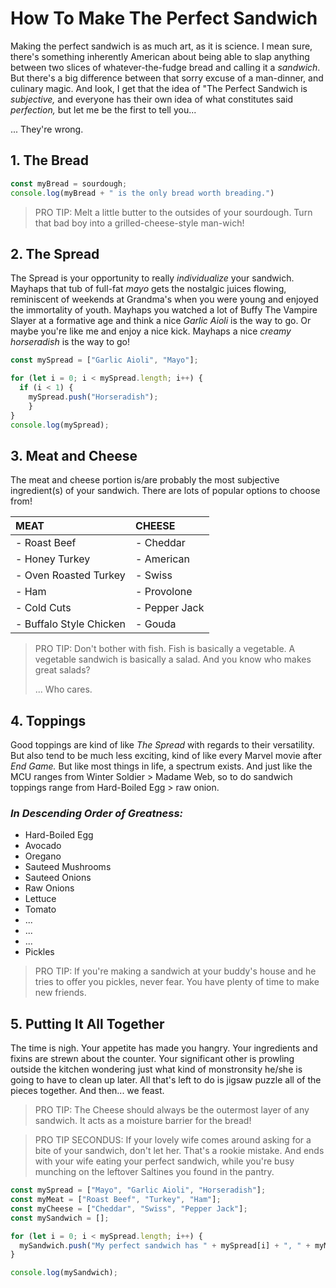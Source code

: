 # How To Make The Perfect Sandwich

Making the perfect sandwich is as much art, as it is science.  I mean sure, there's something inherently American about being able to slap anything between two slices of whatever-the-fudge bread and calling it a *sandwich*.  But there's a big difference between that sorry excuse of a man-dinner, and culinary magic.  And look, I get that the idea of "The Perfect Sandwich is *subjective,* and everyone has their own idea of what constitutes said *perfection,* but let me be the first to tell you... 

... They're wrong.  

## 1. The Bread

```javascript
const myBread = sourdough;
console.log(myBread + " is the only bread worth breading.")
``` 

> PRO TIP: Melt a little butter to the outsides of your sourdough.  Turn that bad boy into a grilled-cheese-style man-wich!

## 2. The Spread

The Spread is your opportunity to really *individualize* your sandwich.  Mayhaps that tub of full-fat *mayo* gets the nostalgic juices flowing, reminiscent of weekends at Grandma's when you were young and enjoyed the immortality of youth.  Mayhaps you watched a lot of Buffy The Vampire Slayer at a formative age and think a nice *Garlic Aioli* is the way to go.  Or maybe you're like me and enjoy a nice kick.  Mayhaps a nice *creamy horseradish* is the way to go!

```javascript
const mySpread = ["Garlic Aioli", "Mayo"];

for (let i = 0; i < mySpread.length; i++) {
  if (i < 1) {
    mySpread.push("Horseradish");
    }
}
console.log(mySpread);
```

## 3. Meat and Cheese

The meat and cheese portion is/are probably the most subjective ingredient(s) of your sandwich.  There are lots of popular options to choose from!

|MEAT                   |      CHEESE         |     
| :---                  | :---                |
|- Roast Beef           |- Cheddar            |
|- Honey Turkey         |- American           |
|- Oven Roasted Turkey  |- Swiss              | 
|- Ham                  |- Provolone          |
|- Cold Cuts            |- Pepper Jack        |
|- Buffalo Style Chicken|- Gouda              | 

> PRO TIP: Don't bother with fish.  Fish is basically a vegetable.  A vegetable sandwich is basically a salad.  And you know who makes great salads? 
> 
> ... Who cares.

## 4. Toppings

Good toppings are kind of like *The Spread* with regards to their versatility.  But also tend to be much less exciting, kind of like every Marvel movie after *End Game.*  But like most things in life, a spectrum exists.  And just like the MCU ranges from Winter Soldier > Madame Web, so to do sandwich toppings range from Hard-Boiled Egg > raw onion.

### ***In Descending Order of Greatness:***
- Hard-Boiled Egg
- Avocado
- Oregano
- Sauteed Mushrooms
- Sauteed Onions
- Raw Onions
- Lettuce
- Tomato
- ... 
- ... 
- ... 
- Pickles

> PRO TIP: If you're making a sandwich at your buddy's house and he tries to offer you pickles, never fear.  You have plenty of time to make new friends.

## 5. Putting It All Together

The time is nigh.  Your appetite has made you hangry.  Your ingredients and fixins are strewn about the counter.  Your significant other is prowling outside the kitchen wondering just what kind of monstronsity he/she is going to have to clean up later.  All that's left to do is jigsaw puzzle all of the pieces together.  And then... we feast.

> PRO TIP: The Cheese should always be the outermost layer of any sandwich.  It acts as a moisture barrier for the bread!

> PRO TIP SECONDUS: If your lovely wife comes around asking for a bite of your sandwich, don't let her.  That's a rookie mistake.  And ends with your wife eating your perfect sandwich, while you're busy munching on the leftover Saltines you found in the pantry.
 

```javascript
const mySpread = ["Mayo", "Garlic Aioli", "Horseradish"];
const myMeat = ["Roast Beef", "Turkey", "Ham"];
const myCheese = ["Cheddar", "Swiss", "Pepper Jack"];
const mySandwich = [];

for (let i = 0; i < mySpread.length; i++) {
  mySandwich.push("My perfect sandwich has " + mySpread[i] + ", " + myMeat[i] + " and " + myCheese[i])  
} 

console.log(mySandwich);
```